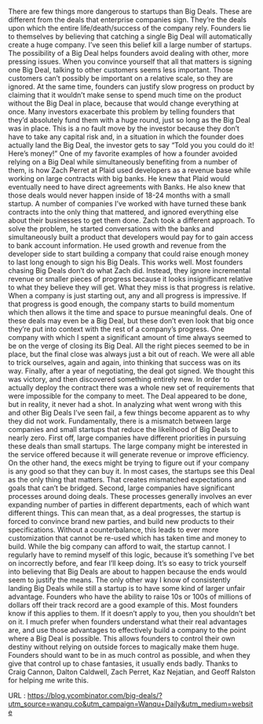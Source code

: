   There are few things more dangerous to startups than Big Deals. These are different from the deals that enterprise companies sign. They’re the deals upon which the entire life/death/success of the company rely. Founders lie to themselves by believing that catching a single Big Deal will automatically create a huge company. I’ve seen this belief kill a large number of startups. 
   The possibility of a Big Deal helps founders avoid dealing with other, more pressing issues. When you convince yourself that all that matters is signing one Big Deal, talking to other customers seems less important. Those customers can’t possibly be important on a relative scale, so they are ignored. At the same time, founders can justify slow progress on product by claiming that it wouldn’t make sense to spend much time on the product without the Big Deal in place, because that would change everything at once. 
   Many investors exacerbate this problem by telling founders that they’d absolutely fund them with a huge round, just so long as the Big Deal was in place. This is a no fault move by the investor because they don’t have to take any capital risk and, in a situation in which the founder does actually land the Big Deal, the investor gets to say “Told you you could do it! Here’s money!” 
   One of my favorite examples of how a founder avoided relying on a Big Deal while simultaneously benefiting from a number of them, is how Zach Perret at Plaid used developers as a revenue base while working on large contracts with big banks. He knew that Plaid would eventually need to have direct agreements with Banks. He also knew that those deals would never happen inside of 18-24 months with a small startup. A number of companies I’ve worked with have turned these bank contracts into the only thing that mattered, and ignored everything else about their businesses to get them done. 
   Zach took a different approach. To solve the problem, he started conversations with the banks and simultaneously built a product that developers would pay for to gain access to bank account information. He used growth and revenue from the developer side to start building a company that could raise enough money to last long enough to sign his Big Deals. This works well. 
   Most founders chasing Big Deals don’t do what Zach did. Instead, they ignore incremental revenue or smaller pieces of progress because it looks insignificant relative to what they believe they will get. What they miss is that progress is relative. When a company is just starting out, any and all progress is impressive. If that progress is good enough, the company starts to build momentum which then allows it the time and space to pursue meaningful deals. One of these deals may even be a Big Deal, but these don’t even look that big once they’re put into context with the rest of a company’s progress. 
   One company with which I spent a significant amount of time always seemed to be on the verge of closing its Big Deal. All the right pieces seemed to be in place, but the final close was always just a bit out of reach. We were all able to trick ourselves, again and again, into thinking that success was on its way. 
   Finally, after a year of negotiating, the deal got signed. We thought this was victory, and then discovered something entirely new. In order to actually deploy the contract there was a whole new set of requirements that were impossible for the company to meet. The Deal appeared to be done, but in reality, it never had a shot. 
   In analyzing what went wrong with this and other Big Deals I’ve seen fail, a few things become apparent as to why they did not work. Fundamentally, there is a mismatch between large companies and small startups that reduce the likelihood of Big Deals to nearly zero. 
   First off, large companies have different priorities in pursuing these deals than small startups. The large company might be interested in the service offered because it will generate revenue or improve efficiency. On the other hand, the execs might be trying to figure out if your company is any good so that they can buy it. In most cases, the startups see this Deal as the only thing that matters. That creates mismatched expectations and goals that can’t be bridged. 
   Second, large companies have significant processes around doing deals. These processes generally involves an ever expanding number of parties in different departments, each of which want different things. This can mean that, as a deal progresses, the startup is forced to convince brand new parties, and build new products to their specifications. Without a counterbalance, this leads to ever more customization that cannot be re-used which has taken time and money to build. While the big company can afford to wait, the startup cannot. 
   I regularly have to remind myself of this logic, because it’s something I’ve bet on incorrectly before, and fear I’ll keep doing. It’s so easy to trick yourself into believing that Big Deals are about to happen because the ends would seem to justify the means. 
   The only other way I know of consistently landing Big Deals while still a startup is to have some kind of larger unfair advantage. Founders who have the ability to raise 10s or 100s of millions of dollars off their track record are a good example of this. Most founders know if this applies to them. If it doesn’t apply to you, then you shouldn’t bet on it. 
   I much prefer when founders understand what their real advantages are, and use those advantages to effectively build a company to the point where a Big Deal is possible. This allows founders to control their own destiny without relying on outside forces to magically make them huge. Founders should want to be in as much control as possible, and when they give that control up to chase fantasies, it usually ends badly. 
   Thanks to Craig Cannon, Dalton Caldwell, Zach Perret, Kaz Nejatian, and Geoff Ralston for helping me write this. 
  
 URL : https://blog.ycombinator.com/big-deals/?utm_source=wanqu.co&utm_campaign=Wanqu+Daily&utm_medium=website